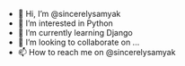 - 👋 Hi, I’m @sincerelysamyak
- 👀 I’m interested in Python
- 🌱 I’m currently learning Django  
- 💞️ I’m looking to collaborate on ...
- 📫 How to reach me on @sincerelysamyak

<!---
sincerelysamyak/sincerelysamyak is a ✨ special ✨ repository because its `README.md` (this file) appears on your GitHub profile.
You can click the Preview link to take a look at your changes.
--->
